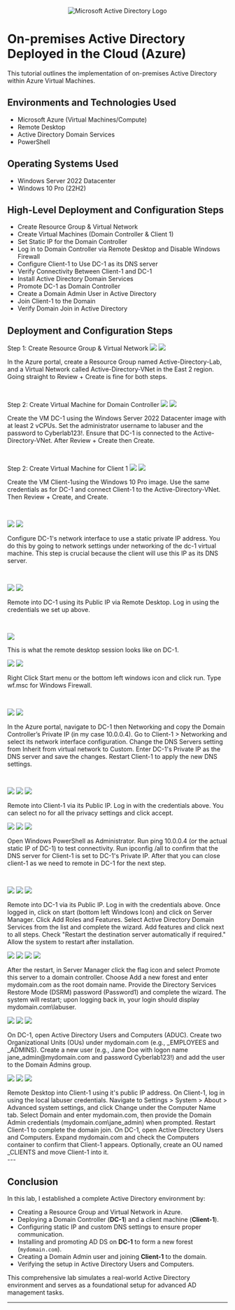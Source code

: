<p align="center">
<img src="https://i.imgur.com/pU5A58S.png" alt="Microsoft Active Directory Logo"/>
</p>

<h1>On-premises Active Directory Deployed in the Cloud (Azure)</h1>
This tutorial outlines the implementation of on-premises Active Directory within Azure Virtual Machines.<br />



<h2>Environments and Technologies Used</h2>

- Microsoft Azure (Virtual Machines/Compute)
- Remote Desktop
- Active Directory Domain Services
- PowerShell

<h2>Operating Systems Used </h2>

- Windows Server 2022 Datacenter
- Windows 10 Pro (22H2)

<h2>High-Level Deployment and Configuration Steps</h2>

- Create Resource Group & Virtual Network
- Create Virtual Machines (Domain Controller & Client 1)
- Set Static IP for the Domain Controller
- Log in to Domain Controller via Remote Desktop and Disable Windows Firewall
- Configure Client-1 to Use DC-1 as its DNS server
- Verify Connectivity Between Client-1 and DC-1
- Install Active Directory Domain Services
- Promote DC-1 as Domain Controller
- Create a Domain Admin User in Active Directory
- Join Client-1 to the Domain
- Verify Domain Join in Active Directory

<h2>Deployment and Configuration Steps</h2>

<p>
 Step 1: Create Resource Group & Virtual Network
 <img src=https://github.com/user-attachments/assets/b997a664-34cc-4fce-9be2-57541b5fd675/>
 <img src=https://github.com/user-attachments/assets/23c3b5d6-6ae7-49cc-b617-3f3b841a7b26/>

</p>
<p>
In the Azure portal, create a Resource Group named Active-Directory-Lab, and a Virtual Network called Active-Directory-VNet in the East 2 region. Going straight to Review + Create is fine for both steps.
</p>
<br />

<p>
 Step 2: Create Virtual Machine for Domain Controller
<img src="https://github.com/user-attachments/assets/f9280da4-9930-4be2-9207-ad19663a865a"/>
<img src="https://github.com/user-attachments/assets/d35b3308-f9e3-40a3-a9b1-8b0f7921b3ec"/>

</p>
<p>
Create the VM DC-1 using the Windows Server 2022 Datacenter image with at least 2 vCPUs. Set the administrator username to labuser and the password to Cyberlab123!. Ensure that DC-1 is connected to the Active-Directory-VNet. After Review + Create then Create.
</p>
<br />

<p>
 Step 2: Create Virtual Machine for Client 1
<img src="https://github.com/user-attachments/assets/41f5e412-44e7-4b00-9be6-ce1d24b9fb0c"/>
<img src="https://github.com/user-attachments/assets/44ca1b34-67f3-4fab-9ecd-83818adaabcd"/>

</p>
<p>
Create the VM Client-1using the Windows 10 Pro image. Use the same credentials as for DC-1 and connect Client-1 to the Active-Directory-VNet. Then Review + Create, and Create.
</p>
<br />

<p>
<img src="https://github.com/user-attachments/assets/d63f75ae-24d7-40fb-82d6-fc0e9929713c"/>
<img src="https://github.com/user-attachments/assets/b7fdf84d-c63c-45e0-bf04-894876f24e56"/>

</p>
<p>
Configure DC-1's network interface to use a static private IP address. You do this by going to network settings under networking of the dc-1 virtual machine. This step is crucial because the client will use this IP as its DNS server.
</p>
<br />

<p>
<img src="https://github.com/user-attachments/assets/9ce98f2c-2e4e-4ac9-8b57-c2bef90ae851"/>
<img src="https://github.com/user-attachments/assets/168044ad-e772-48b6-8166-75a6b0107107"/>

</p>
<p>
Remote into DC-1 using its Public IP via Remote Desktop. Log in using the credentials we set up above.
</p>
<br />

<p>
<img src="https://github.com/user-attachments/assets/463d7708-5e4c-4522-8632-cb0f24b96d5d"/>
<p>
This is what the remote desktop session looks like on DC-1.
</p>
<p>
<img src="https://github.com/user-attachments/assets/cc199de1-0369-4a4d-94a3-5f850a6ab6e1"/>
<img src="https://github.com/user-attachments/assets/5961ab1b-9d0a-4e3b-9868-9fc7cca1e4e4"/>
</p>
<p>
Right Click Start menu or the bottom left windows icon and click run. Type wf.msc for Windows Firewall.
</p>
<br />

<p>
<img src="https://github.com/user-attachments/assets/7b52e8ec-fb2d-4c5f-a1cf-76039b73e98e"/>
<img src="https://github.com/user-attachments/assets/4af3c22f-4b14-4019-8f81-d1d7847322c1"/>

</p>
<p>
In the Azure portal, navigate to DC-1 then Networking and copy the Domain Controller’s Private IP (in my case 10.0.0.4). Go to Client-1 > Networking and select its network interface configuration. Change the DNS Servers setting from Inherit from virtual network to Custom. Enter DC-1's Private IP as the DNS server and save the changes. Restart Client-1 to apply the new DNS settings.
</p>
<br />

<p>
<img src="https://github.com/user-attachments/assets/0b67fd44-1095-4853-a12c-e859f39fe77f"/>
<img src="https://github.com/user-attachments/assets/b8e73753-f69c-44ec-8c69-5b78b7ba1482"/>
<img src="https://github.com/user-attachments/assets/e63a8ebb-171f-4a2e-9b59-f58fca44f428"/>
</p>
<p>
Remote into Client-1 via its Public IP. Log in with the credentials above. You can select no for all the privacy settings and click accept.
<br />

<p>
<img src="https://github.com/user-attachments/assets/e3c03fb4-1c83-4f28-82fd-3a1626c035b6"/>
<img src="https://github.com/user-attachments/assets/575c0993-f623-4e40-af54-0c77555b6807"/>
<img src="https://github.com/user-attachments/assets/1c8321b0-3ab7-4a74-bbc1-e6863351fc24"/>

</p>
<p>
Open Windows PowerShell as Administrator. Run ping 10.0.0.4 (or the actual static IP of DC-1) to test connectivity. Run ipconfig /all to confirm that the DNS server for Client-1 is set to DC-1's Private IP. After that you can close client-1 as we need to remote in DC-1 for the next step.
</p>
<br />

<p>
<img src="https://github.com/user-attachments/assets/e72392df-829e-479d-b435-b64d215cdf5d"/>
<img src="https://github.com/user-attachments/assets/c87f18d5-fb30-49de-9703-35d89d1a0f6a"/>
<img src="https://github.com/user-attachments/assets/b5614164-101b-420a-b7f2-d699001e9d3a"/>
</p>
<p>
Remote into DC-1 via its Public IP. Log in with the credentials above. Once logged in, click on start (bottom left Windows Icon) and click on Server Manager. Click Add Roles and Features. Select Active Directory Domain Services from the list and complete the wizard. Add features and click next to all steps. Check "Restart the destination server automatically if required." Allow the system to restart after installation.
<br />

<p>
<img src="https://github.com/user-attachments/assets/9627c055-c4b8-4a85-bb07-396c468f29f6"/>
<img src="https://github.com/user-attachments/assets/518e0249-c342-40d8-9f3f-afd4a177689c"/>
<img src="https://github.com/user-attachments/assets/d1108b91-efdf-4584-90e3-11756dc1bf80"/>
<img src="https://github.com/user-attachments/assets/99f8c575-6fb8-452a-b084-ce4adaf66ced"/>
</p>
<p>
After the restart, in Server Manager click the flag icon and select Promote this server to a domain controller. Choose Add a new forest and enter mydomain.com as the root domain name. Provide the Directory Services Restore Mode (DSRM) password (Password1) and complete the wizard. The system will restart; upon logging back in, your login should display mydomain.com\labuser.
<br />

<p>
<img src="https://github.com/user-attachments/assets/bb7fd9f9-e91b-4fe6-8c98-0c019c5c1e2d"/>
<img src="https://github.com/user-attachments/assets/e14cd81c-b1fe-44a2-9c62-59dad229ff7e"/>
<img src="https://github.com/user-attachments/assets/26be7822-10cd-4326-b909-605b68293078"/>
</p>
<p>
On DC-1, open Active Directory Users and Computers (ADUC). Create two Organizational Units (OUs) under mydomain.com (e.g., _EMPLOYEES and _ADMINS). Create a new user (e.g., Jane Doe with logon name jane_admin@mydomain.com and password Cyberlab123!) and add the user to the Domain Admins group.
<br />

<p>
<img src="https://github.com/user-attachments/assets/1ab9b747-38f2-4fb2-8b7b-926999ddf4de"/>
<img src="https://github.com/user-attachments/assets/512d4226-bda4-4043-a150-1ea94d1415fe"/>
<img src="https://github.com/user-attachments/assets/f40100ec-0eb8-46fa-b118-594371373c0a"/>
</p>
<p>
Remote Desktop into Client-1 using it's public IP address. On Client-1, log in using the local labuser credentials. Navigate to Settings > System > About > Advanced system settings, and click Change under the Computer Name tab. Select Domain and enter mydomain.com, then provide the Domain Admin credentials (mydomain.com\jane_admin) when prompted. Restart Client-1 to complete the domain join. On DC-1, open Active Directory Users and Computers. Expand mydomain.com and check the Computers container to confirm that Client-1 appears. Optionally, create an OU named _CLIENTS and move Client-1 into it.
<br />
---

## Conclusion

In this lab, I established a complete Active Directory environment by:

- Creating a Resource Group and Virtual Network in Azure.
- Deploying a Domain Controller (**DC-1**) and a client machine (**Client-1**).
- Configuring static IP and custom DNS settings to ensure proper communication.
- Installing and promoting AD DS on **DC-1** to form a new forest (`mydomain.com`).
- Creating a Domain Admin user and joining **Client-1** to the domain.
- Verifying the setup in Active Directory Users and Computers.

This comprehensive lab simulates a real-world Active Directory environment and serves as a foundational setup for advanced AD management tasks.

---

